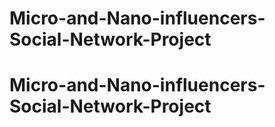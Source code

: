 # Micro-and-Nano-influencers-Social-Network-Project
# Micro-and-Nano-influencers-Social-Network-Project
